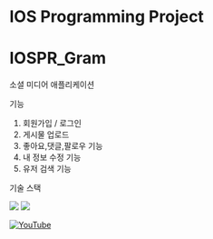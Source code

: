 # IOS Programming Project

# IOSPR_Gram
소셜 미디어 애플리케이션

기능


1. 회원가입 / 로그인
2. 게시물 업로드
3. 좋아요,댓글,팔로우 기능
4. 내 정보 수정 기능
5. 유저 검색 기능


기술 스택

<img src="https://img.shields.io/badge/swift-F05138?style=for-the-badge&logo=swift&logoColor=white"/>


<img src="https://img.shields.io/badge/firebase-FFCA28?style=for-the-badge&logo=firebase&logoColor=black"/>




[![YouTube](http://img.youtube.com/vi/iBNEGe4vhAI/0.jpg)](http://www.youtube.com/watch?v=iBNEGe4vhAI)

